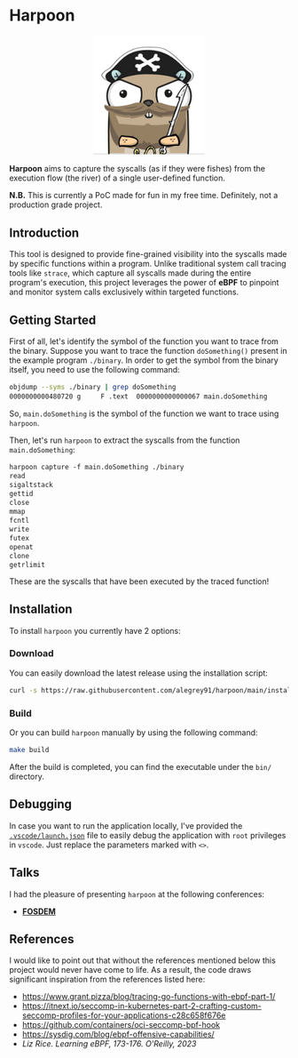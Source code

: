 # Harpoon

<p align="center">
    <img src="harpoon.png" alt="gopher" width="200"/>
</p>

**Harpoon** aims to capture the syscalls (as if they were fishes) from the execution flow (the river) of a single user-defined function.

**N.B.** This is currently a PoC made for fun in my free time. Definitely, not a production grade project.

## Introduction

This tool is designed to provide fine-grained visibility into the syscalls made by specific functions within a program. Unlike traditional system call tracing tools like `strace`, which capture all syscalls made during the entire program's execution, this project leverages the power of **eBPF** to pinpoint and monitor system calls exclusively within targeted functions.

## Getting Started

First of all, let's identify the symbol of the function you want to trace from the binary. Suppose you want to trace the function `doSomething()` present in the example program `./binary`. In order to get the symbol from the binary itself, you need to use the following command:

```sh
objdump --syms ./binary | grep doSomething
0000000000480720 g     F .text  0000000000000067 main.doSomething
```

So, `main.doSomething` is the symbol of the function we want to trace using `harpoon`.

Then, let's run `harpoon` to extract the syscalls from the function `main.doSomething`:

```shell
harpoon capture -f main.doSomething ./binary
read
sigaltstack
gettid
close
mmap
fcntl
write
futex
openat
clone
getrlimit
```

These are the syscalls that have been executed by the traced function!

## Installation

To install `harpoon` you currently have 2 options:

### Download

You can easily download the latest release using the installation script:

```sh
curl -s https://raw.githubusercontent.com/alegrey91/harpoon/main/install | sudo sh
```

### Build

Or you can build `harpoon` manually by using the following command:

```sh
make build
```

After the build is completed, you can find the executable under the `bin/` directory.

## Debugging

In case you want to run the application locally, I've provided the [`.vscode/launch.json`](.vscode/launch.json) file to easily debug the application with `root` privileges in `vscode`. Just replace the parameters marked with `<>`.

## Talks

I had the pleasure of presenting `harpoon` at the following conferences:
* [**FOSDEM**](https://fosdem.org/2024/schedule/event/fosdem-2024-1884-how-we-almost-secured-our-projects-by-writing-more-tests/)

## References

I would like to point out that without the references mentioned below this project would never have come to life.
As a result, the code draws significant inspiration from the references listed here:

* https://www.grant.pizza/blog/tracing-go-functions-with-ebpf-part-1/
* https://itnext.io/seccomp-in-kubernetes-part-2-crafting-custom-seccomp-profiles-for-your-applications-c28c658f676e
* https://github.com/containers/oci-seccomp-bpf-hook
* https://sysdig.com/blog/ebpf-offensive-capabilities/
* *Liz Rice. Learning eBPF, 173-176. O'Reilly, 2023*

